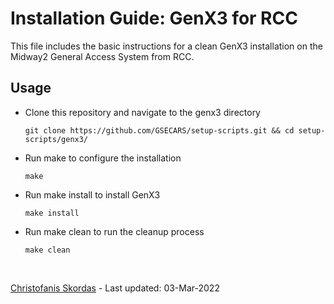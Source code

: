 # Installation Guide: GenX3 for RCC

This file includes the basic instructions for a clean GenX3 installation on the Midway2 
General Access System from RCC.

## Usage
- Clone this repository and navigate to the genx3 directory
  ```
  git clone https://github.com/GSECARS/setup-scripts.git && cd setup-scripts/genx3/
  ```
- Run make to configure the installation
  ```
  make
  ```
- Run make install to install GenX3
  ```
  make install
  ```
- Run make clean to run the cleanup process
  ```
  make clean
  ```

<br />

[Christofanis Skordas](mailto:skordasc@uchicago.edu) - Last updated: 03-Mar-2022 